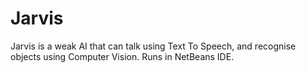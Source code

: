 # Jarvis

Jarvis is a weak AI that can talk using Text To Speech, and recognise objects using Computer Vision. Runs in NetBeans IDE.